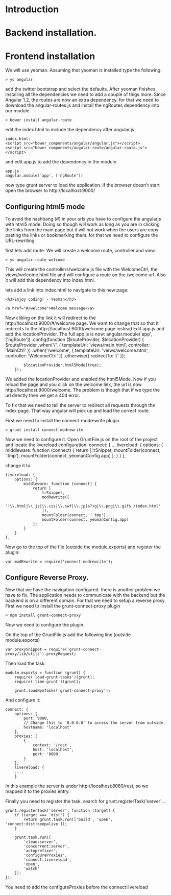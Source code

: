 # Introduction

# Backend installation. 

# Frontend installation

We will use yeoman. Assuming that yeoman is installed type the following:

	> yo angular

add the twitter bootstrap and select the defaults. After yeoman finishes installing all the dependencies we need to add a couple of thigs more.
Since Angular 1.2, the routes are now an extra dependency. for that we need to download the angular-routes.js and install the ngRoutes dependency into
our module. 

	> bower install angular-route

edit the index.html to include the dependency after angular.js

	index.html:
	<script src="bower_components/angular/angular.js"></script>
  	<script src="bower_components/angular-route/angular-route.js"></script>

and edit app.js to add the dependency in the module

	app.js
	angular.module('app', ['ngRoute'])
	
now type grunt server to load the application. if the browser doesn't start open the browser to http://localhost:9000/

## Configuring html5 mode

To avoid the hashbang (#) in your urls you have to configure the angularjs with html5 mode. Doing so though will work as long as you are in clicking the 
links from the main page but it will not work when the users are copy pasting the links or bookmarking them. for that we need to configure the URL-rewriting

first lets add route. We will create a welcome route, controller and view. 

	> yo angular:route welcome
	
This will create the controllers/welcome.js file with the WelcomeCtrl, the views/welcome.html file and will configure a route on the /welcome url.
Also it will add this dependency into index.html. 

lets add a link into index.html to navigate to this new page:

	<h3>Enjoy coding! - Yeoman</h3>

  	<a href="#/welcome">Welcome message</a>

Now cliking on the link it will redirect to the http://localhost:9000/#/welcome page. We want to change that so that it redirects to the http://localhost:9000/welcome page instead
Edit app.js and add the locationProvider. The full app.js is now:
	angular.module('app', ['ngRoute'])
		.config(function ($routeProvider, $locationProvider) {
			$routeProvider
				.when('/', {
					templateUrl: 'views/main.html',
					controller: 'MainCtrl'
				})
				.when('/welcome', {
					templateUrl: 'views/welcome.html',
					controller: 'WelcomeCtrl'
				})
				.otherwise({
					redirectTo: '/'
				});

			$locationProvider.html5Mode(true);
		});

We added the locationProvider and enabled the html5Mode. Now if you reload the page and you click on the welcome link, the url is 
now http://localhost:9000/welcome. The problem is though that if we type the url directly then we get a 404 error. 

To fix that we need to tell the server to redirect all requests through the index page. That way angular will pick up and load the correct route. 

First we need to install the connect-modrewrite plugin. 

	> grunt install connect-modrewrite

Now we need to configure it. Open GruntFile.js on the root of the project and locate the livereload configuration:
	connect: {
	...
		livereload: {
			options: {
				middleware: function (connect) {
					return [
						lrSnippet,
						mountFolder(connect, '.tmp'),
						mountFolder(connect, yeomanConfig.app)
					];
				}
			}
		},

change it to:

	livereload: {
		options: {
			middleware: function (connect) {
				return [
					lrSnippet,
					modRewrite([
						'!\\.html|\\.js|\\.css|\\.swf|\\.jp(e?)g|\\.png|\\.gif$ /index.html'
					]),
					mountFolder(connect, '.tmp'),
					mountFolder(connect, yeomanConfig.app)
				];
			}
		}
	},
	
Now go to the top of the file (outside the module.exports) and register the plugin:

	var modRewrite = require('connect-modrewrite');

## Configure Reverse Proxy. 
Now that we have the navigation configured. there is another problem we have to fix. The application needs to communicate with the backend but the backend is on a different domain. 
For that we need to setup a reverse proxy. First we need to install the grunt-connect-proxy plugin

	> npm install grunt-connect-proxy
	
Now we need to configure the plugin. 

On the top of the GruntFile.js add the following line (outside module.exports)

	var proxySnippet = require('grunt-connect-proxy/lib/utils').proxyRequest;
	
Then load the task:

	module.exports = function (grunt) {
		require('load-grunt-tasks')(grunt);
		require('time-grunt')(grunt);

		grunt.loadNpmTasks('grunt-connect-proxy');
	
And configure it:

	connect: {
		options: {
			port: 9000,
			// Change this to '0.0.0.0' to access the server from outside.
			hostname: 'localhost'
		},
		proxies: [
			{
				context: '/rest',
				host: 'localhost',
				port: '8080'
			}
		],
		livereload: {
		....
		}

In this example the server is under http://localhost:8080/rest, so we mapped it to the proxies entry.

Finally you need to register the task. search for grunt.registerTask('server'...

	grunt.registerTask('server', function (target) {
		if (target === 'dist') {
			return grunt.task.run(['build', 'open', 'connect:dist:keepalive']);
		}

		grunt.task.run([
			'clean:server',
			'concurrent:server',
			'autoprefixer',
			'configureProxies',
			'connect:livereload',
			'open',
			'watch'
		]);
	});
	
You need to add the configureProxies before the connect:livereload
